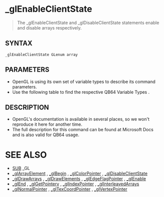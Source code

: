 # _glEnableClientState
> The _glEnableClientState and _glDisableClientState statements enable and disable arrays respectively.

## SYNTAX
`_glEnableClientState GLenum array`

## PARAMETERS
* OpenGL is using its own set of variable types to describe its command parameters.
* Use the following table to find the respective QB64 Variable Types .


## DESCRIPTION
* OpenGL's documentation is available in several places, so we won't reproduce it here for another time.
* The full description for this command can be found at Microsoft Docs and is also valid for QB64 usage.


# SEE ALSO
* [SUB](SUB.md) _GL
* [_glArrayElement](_glArrayElement.md) , [_glBegin](_glBegin.md) , [_glColorPointer](_glColorPointer.md) , [_glDisableClientState](_glDisableClientState.md)
* [_glDrawArrays](_glDrawArrays.md) , [_glDrawElements](_glDrawElements.md) , [_glEdgeFlagPointer](_glEdgeFlagPointer.md) , [_glEnable](_glEnable.md)
* [_glEnd](_glEnd.md) , [_glGetPointerv](_glGetPointerv.md) , [_glIndexPointer](_glIndexPointer.md) , [_glInterleavedArrays](_glInterleavedArrays.md)
* [_glNormalPointer](_glNormalPointer.md) , [_glTexCoordPointer](_glTexCoordPointer.md) , [_glVertexPointer](_glVertexPointer.md)

